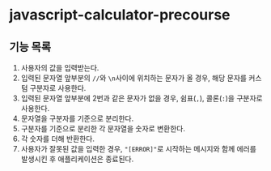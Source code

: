 # javascript-calculator-precourse

## 기능 목록

1. 사용자의 값을 입력받는다.
2. 입력된 문자열 앞부분의 `//`와 `\n`사이에 위치하는 문자가 올 경우, 해당 문자를 커스텀 구분자로 사용한다.
3. 입력된 문자열 앞부분에 2번과 같은 문자가 없을 경우, 쉼표(`,`), 콜론(`:`)을 구분자로 사용한다.
4. 문자열을 구분자를 기준으로 분리한다.
5. 구분자를 기준으로 분리한 각 문자열을 숫자로 변환한다.
6. 각 숫자를 더해 반환한다.
7. 사용자가 잘못된 값을 입력한 경우, `"[ERROR]"`로 시작하는 메시지와 함께 에러를 발생시킨 후 애플리케이션은 종료된다.

